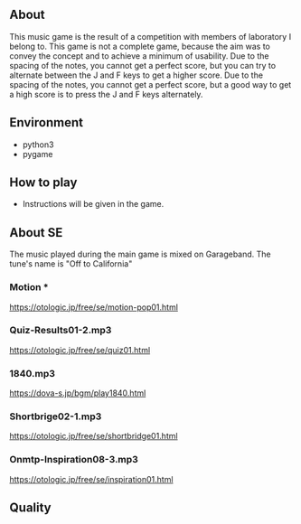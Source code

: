 ## About
This music game is the result of a competition with members of laboratory I belong to. This game is not a complete game, because the aim was to convey the concept and to achieve a minimum of usability.
Due to the spacing of the notes, you cannot get a perfect score, but you can try to alternate between the J and F keys to get a higher score. Due to the spacing of the notes, you cannot get a perfect score, but a good way to get a high score is to press the J and F keys alternately.

## Environment
- python3
- pygame

## How to play
- Instructions will be given in the game.

## About SE
The music played during the main game is mixed on Garageband.
The tune's name is "Off to California"

### Motion *
https://otologic.jp/free/se/motion-pop01.html

### Quiz-Results01-2.mp3
https://otologic.jp/free/se/quiz01.html

### 1840.mp3
https://dova-s.jp/bgm/play1840.html

### Shortbrige02-1.mp3
https://otologic.jp/free/se/shortbridge01.html

### Onmtp-Inspiration08-3.mp3
https://otologic.jp/free/se/inspiration01.html

## Quality

